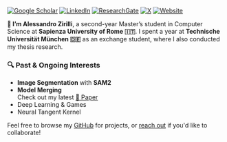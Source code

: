 
<!--
**alexzilligmm/alexzilligmm** is a ✨ _special_ ✨ repository because its `README.md` (this file) appears on your GitHub profile.

Here are some ideas to get you started:

- 🔭 I’m currently working on ...
- 🌱 I’m currently learning ...
- 👯 I’m looking to collaborate on ...
- 🤔 I’m looking for help with ...
- 💬 Ask me about ...
- 📫 How to reach me: ...
- 😄 Pronouns: ...
- ⚡ Fun fact: ...
-->
[![Google Scholar](https://img.shields.io/badge/Google%20Scholar-Profile-blue?logo=googlescholar)](https://scholar.google.com/citations?user=Y2_3IKgAAAAJ&hl=it)
[![LinkedIn](https://img.shields.io/badge/LinkedIn-Profile-blue?logo=linkedin)](https://www.linkedin.com/in/alessandro-zirilli)
[![ResearchGate](https://img.shields.io/badge/ResearchGate-Profile-brightgreen?logo=researchgate)](https://www.researchgate.net/profile/Alessandro-Zirilli?ev=hdr_xprf)
[![X](https://img.shields.io/badge/X%20(formerly%20Twitter)-Profile-black?logo=twitter)](https://x.com/alexzilligmm/likes)
[![Website](https://img.shields.io/badge/Website-alessandrozirilli.com-orange?logo=about-dot-me)](https://www.alessandrozirilli.com)

**👋 I’m Alessandro Zirilli**, a second-year Master’s student in Computer Science at **Sapienza University of Rome 🇮🇹**. I spent a year at **Technische Universität München 🇩🇪** as an exchange student, where I also conducted my thesis research.

### 🔍 Past & Ongoing Interests
- **Image Segmentation** with **SAM2**
- **Model Merging**  
  Check out my latest [📄 Paper](https://arxiv.org/abs/2504.05342)  
- Deep Learning & Games  
- Neural Tangent Kernel


Feel free to browse my [GitHub](https://github.com/) for projects, or [reach out](https://alessandrozirilli.com) if you'd like to collaborate!

